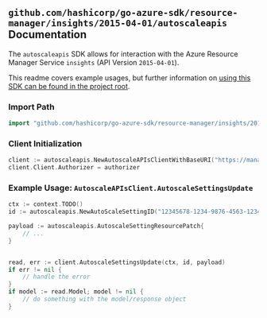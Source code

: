 
## `github.com/hashicorp/go-azure-sdk/resource-manager/insights/2015-04-01/autoscaleapis` Documentation

The `autoscaleapis` SDK allows for interaction with the Azure Resource Manager Service `insights` (API Version `2015-04-01`).

This readme covers example usages, but further information on [using this SDK can be found in the project root](https://github.com/hashicorp/go-azure-sdk/tree/main/docs).

### Import Path

```go
import "github.com/hashicorp/go-azure-sdk/resource-manager/insights/2015-04-01/autoscaleapis"
```


### Client Initialization

```go
client := autoscaleapis.NewAutoscaleAPIsClientWithBaseURI("https://management.azure.com")
client.Client.Authorizer = authorizer
```


### Example Usage: `AutoscaleAPIsClient.AutoscaleSettingsUpdate`

```go
ctx := context.TODO()
id := autoscaleapis.NewAutoScaleSettingID("12345678-1234-9876-4563-123456789012", "example-resource-group", "autoScaleSettingValue")

payload := autoscaleapis.AutoscaleSettingResourcePatch{
	// ...
}


read, err := client.AutoscaleSettingsUpdate(ctx, id, payload)
if err != nil {
	// handle the error
}
if model := read.Model; model != nil {
	// do something with the model/response object
}
```
